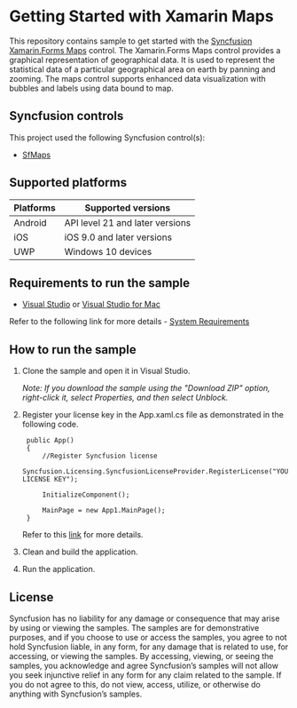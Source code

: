 # Getting Started with Xamarin Maps

This repository contains sample to get started with the [Syncfusion Xamarin.Forms Maps](https://help.syncfusion.com/xamarin/maps/getting-started) control. The Xamarin.Forms Maps control provides a graphical representation of geographical data. It is used to represent the statistical data of a particular geographical area on earth by panning and zooming. The maps control supports enhanced data visualization with bubbles and labels using data bound to map.

## Syncfusion controls

This project used the following Syncfusion control(s):
* [SfMaps](https://www.syncfusion.com/xamarin-ui-controls/xamarin-maps)

## Supported platforms

| Platforms | Supported versions |
| --------- | ------------------ |
| Android   | API level 21 and later versions |
| iOS | iOS 9.0 and later versions |
| UWP | Windows 10 devices |

## Requirements to run the sample

* [Visual Studio](https://visualstudio.microsoft.com/downloads/) or [Visual Studio for Mac](https://visualstudio.microsoft.com/vs/mac/)

Refer to the following link for more details - [System Requirements](https://help.syncfusion.com/xamarin/system-requirements)

## How to run the sample

1. Clone the sample and open it in Visual Studio.

   *Note: If you download the sample using the "Download ZIP" option, right-click it, select Properties, and then select Unblock.*
   
2. Register your license key in the App.xaml.cs file as demonstrated in the following code.

		public App()
		{
			//Register Syncfusion license
			Syncfusion.Licensing.SyncfusionLicenseProvider.RegisterLicense("YOUR LICENSE KEY");
	
			InitializeComponent();
	
			MainPage = new App1.MainPage();
		}
		
	Refer to this [link](https://help.syncfusion.com/xamarin/licensing/overview) for more details.
	
3. Clean and build the application.

4. Run the application.

## License

Syncfusion has no liability for any damage or consequence that may arise by using or viewing the samples. The samples are for demonstrative purposes, and if you choose to use or access the samples, you agree to not hold Syncfusion liable, in any form, for any damage that is related to use, for accessing, or viewing the samples. By accessing, viewing, or seeing the samples, you acknowledge and agree Syncfusion’s samples will not allow you seek injunctive relief in any form for any claim related to the sample. If you do not agree to this, do not view, access, utilize, or otherwise do anything with Syncfusion’s samples.
